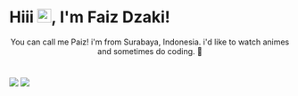 <h1>Hiii <img src="https://media.giphy.com/media/hvRJCLFzcasrR4ia7z/giphy.gif" width="25px">, I'm Faiz Dzaki!</h1>

<p align="center">You can call me Paiz! i'm  from Surabaya, Indonesia. i'd like to watch animes and sometimes do coding. 🤪
<br>
</p>

<h1></h1>

<img src="https://github-readme-stats.vercel.app/api/?username=PaizTralala&theme=merko"> 
<img src="https://github-readme-stats.vercel.app/api/top-langs/?username=PaizTralala&layout=compact&theme=merko">
